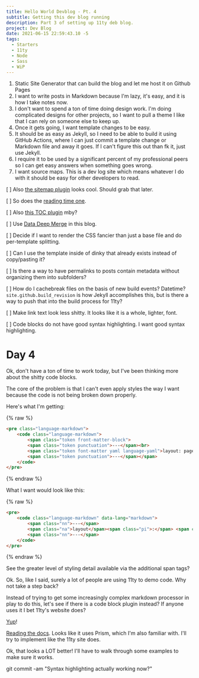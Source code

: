 ```yaml
---
title: Hello World Devblog - Pt. 4
subtitle: Getting this dev blog running
description: Part 3 of setting up 11ty deb blog.
project: Dev Blog
date: 2021-06-15 22:59:43.10 -5
tags:
  - Starters
  - 11ty
  - Node
  - Sass
  - WiP
---
```



1. Static Site Generator that can build the blog and let me host it on Github Pages
2. I want to write posts in Markdown because I'm lazy, it's easy, and it is how I take notes now.
3. I don't want to spend a ton of time doing design work. I'm doing complicated designs for other projects, so I want to pull a theme I like that I can rely on someone else to keep up.
4. Once it gets going, I want template changes to be easy.
5. It should be as easy as Jekyll, so I need to be able to build it using GitHub Actions, where I can just commit a template change or Markdown file and away it goes. If I can't figure this out than fk it, just use Jekyll.
6. I require it to be used by a significant percent of my professional peers so I can get easy answers when something goes wrong.
7. I want source maps. This is a dev log site which means whatever I do with it should be easy for other developers to read.

[ ] Also [the sitemap plugin](https://www.npmjs.com/package/@quasibit/eleventy-plugin-sitemap) looks cool. Should grab that later.

[ ] So does the [reading time one](https://www.npmjs.com/package/eleventy-plugin-reading-time).

[ ] Also [this TOC plugin](https://github.com/jdsteinbach/eleventy-plugin-toc/blob/master/src/BuildTOC.js) mby?

[ ] Use [Data Deep Merge](https://www.11ty.dev/docs/data-deep-merge/) in this blog.

[ ] Decide if I want to render the CSS fancier than just a base file and do per-template splitting.

[ ] Can I use the template inside of dinky that already exists instead of copy/pasting it?

[ ] Is there a way to have permalinks to posts contain metadata without organizing them into subfolders?

[ ] How do I cachebreak files on the basis of new build events? Datetime? `site.github.build_revision` is how Jekyll accomplishes this, but is there a way to push that into the build process for 11ty?

[ ] Make link text look less shitty. It looks like it is a whole, lighter, font.

[ ] Code blocks do not have good syntax highlighting. I want good syntax highlighting.

# Day 4

Ok, don't have a ton of time to work today, but I've been thinking more about the shitty code blocks.

The core of the problem is that I can't even apply styles the way I want because the code is not being broken down properly.

Here's what I'm getting:

{% raw %}
```html
<pre class="language-markdown">
	<code class="language-markdown">
		<span class="token front-matter-block">
		<span class="token punctuation">---</span><br>
		<span class="token font-matter yaml language-yaml">layout: page</span><br>
		<span class="token punctuation">---</span></span>
	</code>
</pre>
```
{% endraw %}

What I want would look like this:

{% raw %}
```html
<pre>
	<code class="language-markdown" data-lang="markdown">
		<span class="nn">---</span>
		<span class="na">layout</span><span class="pi">:</span> <span class="s">post</span>
		<span class="nn">---</span>
	</code>
</pre>
```
{% endraw %}

See the greater level of styling detail available via the additional span tags?

Ok. So, like I said, surely a lot of people are using 11ty to demo code. Why not take a step back?

Instead of trying to get some increasingly complex markdown processor in play to do this, let's see if there is a code block plugin instead? If anyone uses it I bet 11ty's website does?

[Yup](https://github.com/11ty/11ty-website/blob/master/.eleventy.js#L14)!

[Reading the docs](https://www.11ty.dev/docs/plugins/syntaxhighlight/). Looks like it uses Prism, which I'm also familiar with. I'll try to implement like the 11ty site does.

Ok, that looks a LOT better! I'll have to walk through some examples to make sure it works.

git commit -am "Syntax highlighting actually working now?"
